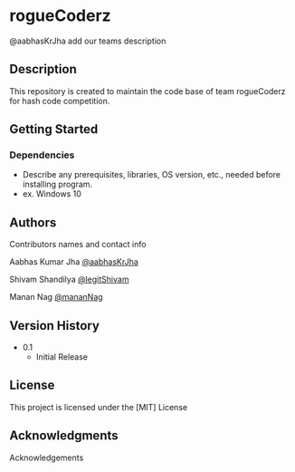 # rogueCoderz

@aabhasKrJha add our teams description

## Description

This repository is created to maintain the code base of team rogueCoderz for hash code competition.

## Getting Started

### Dependencies

* Describe any prerequisites, libraries, OS version, etc., needed before installing program.
* ex. Windows 10


## Authors

Contributors names and contact info

Aabhas Kumar Jha 
[@aabhasKrJha](https://www.linkedin.com/in/aabhaskrjha/)

Shivam Shandilya
[@legitShivam](http://shivam.rf.gd/portfolio.html)

Manan Nag
[@mananNag](https://twitter.com/handsome_sid03?t=D7mW-CgBiEY6vtU85rYVlw&s=08)

## Version History

* 0.1
    * Initial Release

## License

This project is licensed under the [MIT] License

## Acknowledgments

Acknowledgements
